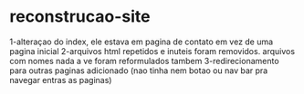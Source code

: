 # reconstrucao-site

1-alteraçao do index, ele estava em pagina de contato em vez de uma pagina inicial 
2-arquivos html repetidos e inuteis foram removidos. arquivos com nomes nada a ve foram reformulados tambem
3-redirecionamento para outras paginas adicionado (nao tinha nem botao ou nav bar pra navegar entras as paginas)
